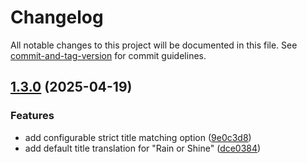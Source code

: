 # Changelog

All notable changes to this project will be documented in this file. See [commit-and-tag-version](https://github.com/absolute-version/commit-and-tag-version) for commit guidelines.

## [1.3.0](https://github.com/panteLx/easynews-plus-plus/compare/v1.2.5...v1.3.0) (2025-04-19)


### Features

* add configurable strict title matching option ([9e0c3d8](https://github.com/panteLx/easynews-plus-plus/commit/9e0c3d82b05bb65ac214ab945d13a1621f2c7687))
* add default title translation for "Rain or Shine" ([dce0384](https://github.com/panteLx/easynews-plus-plus/commit/dce03849de46640959e32b3d467594c416358d99))
